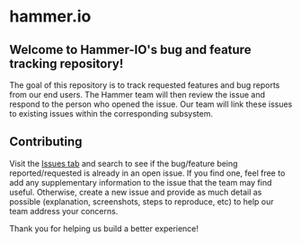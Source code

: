 # hammer.io

## Welcome to Hammer-IO's bug and feature tracking repository!

The goal of this repository is to track requested features and bug reports
from our end users. The Hammer team will then review the issue and respond
to the person who opened the issue. Our team will link these issues to existing
issues within the corresponding subsystem.

## Contributing

Visit the [Issues tab](https://github.com/hammer-io/hammer/issues) and search
to see if the bug/feature being reported/requested is already in an open issue.
If you find one, feel free to add any supplementary information to the issue
that the team may find useful. Otherwise, create a new issue and provide as
much detail as possible (explanation, screenshots, steps to reproduce, etc)
to help our team address your concerns.

Thank you for helping us build a better experience!
